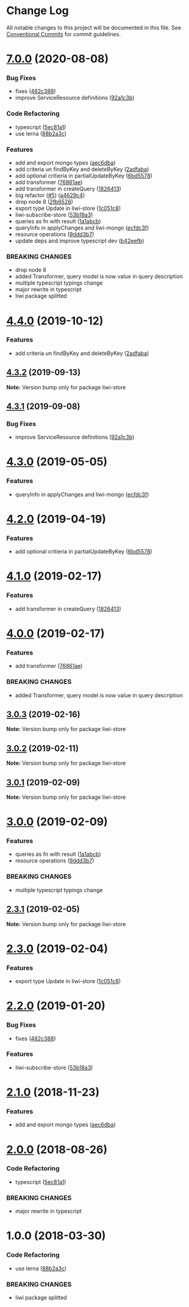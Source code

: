 # Change Log

All notable changes to this project will be documented in this file.
See [Conventional Commits](https://conventionalcommits.org) for commit guidelines.

# [7.0.0](https://github.com/liwijs/liwi/compare/v0.18.8...v7.0.0) (2020-08-08)


### Bug Fixes

* fixes ([482c388](https://github.com/liwijs/liwi/commit/482c388))
* improve ServiceResource definitions ([92a1c3b](https://github.com/liwijs/liwi/commit/92a1c3b))


### Code Refactoring

* typescript ([5ec81a1](https://github.com/liwijs/liwi/commit/5ec81a1))
* use lerna ([88b2a3c](https://github.com/liwijs/liwi/commit/88b2a3c))


### Features

* add and export mongo types ([aec6dba](https://github.com/liwijs/liwi/commit/aec6dba))
* add criteria un findByKey and deleteByKey ([2adfaba](https://github.com/liwijs/liwi/commit/2adfaba))
* add optional critieria in partialUpdateByKey ([6bd5578](https://github.com/liwijs/liwi/commit/6bd5578))
* add transformer ([76861ae](https://github.com/liwijs/liwi/commit/76861ae))
* add transformer in createQuery ([1826413](https://github.com/liwijs/liwi/commit/1826413))
* big refactor ([#5](https://github.com/liwijs/liwi/issues/5)) ([a4629c4](https://github.com/liwijs/liwi/commit/a4629c4))
* drop node 8 ([2fb6528](https://github.com/liwijs/liwi/commit/2fb6528))
* export type Update in liwi-store ([1c051c8](https://github.com/liwijs/liwi/commit/1c051c8))
* liwi-subscribe-store ([53b18a3](https://github.com/liwijs/liwi/commit/53b18a3))
* queries as fn with result ([1a1abcb](https://github.com/liwijs/liwi/commit/1a1abcb))
* queryInfo in applyChanges and liwi-mongo ([ecfdc3f](https://github.com/liwijs/liwi/commit/ecfdc3f))
* resource operations ([9ddd3b7](https://github.com/liwijs/liwi/commit/9ddd3b7))
* update deps and improve typescript dev ([b42eefb](https://github.com/liwijs/liwi/commit/b42eefb))


### BREAKING CHANGES

* drop node 8
* added Transformer, query model is now value in query description
* multiple typescript typings change
* major rewrite in typescript
* liwi package splitted





# [4.4.0](https://github.com/liwijs/liwi/compare/liwi-store@4.3.2...liwi-store@4.4.0) (2019-10-12)


### Features

* add criteria un findByKey and deleteByKey ([2adfaba](https://github.com/liwijs/liwi/commit/2adfaba))





## [4.3.2](https://github.com/liwijs/liwi/compare/liwi-store@4.3.1...liwi-store@4.3.2) (2019-09-13)

**Note:** Version bump only for package liwi-store





## [4.3.1](https://github.com/liwijs/liwi/compare/liwi-store@4.3.0...liwi-store@4.3.1) (2019-09-08)


### Bug Fixes

* improve ServiceResource definitions ([92a1c3b](https://github.com/liwijs/liwi/commit/92a1c3b))





# [4.3.0](https://github.com/liwijs/liwi/compare/liwi-store@4.2.0...liwi-store@4.3.0) (2019-05-05)


### Features

* queryInfo in applyChanges and liwi-mongo ([ecfdc3f](https://github.com/liwijs/liwi/commit/ecfdc3f))





# [4.2.0](https://github.com/liwijs/liwi/compare/liwi-store@4.1.0...liwi-store@4.2.0) (2019-04-19)


### Features

* add optional critieria in partialUpdateByKey ([6bd5578](https://github.com/liwijs/liwi/commit/6bd5578))





# [4.1.0](https://github.com/liwijs/liwi/compare/liwi-store@4.0.0...liwi-store@4.1.0) (2019-02-17)


### Features

* add transformer in createQuery ([1826413](https://github.com/liwijs/liwi/commit/1826413))





# [4.0.0](https://github.com/liwijs/liwi/compare/liwi-store@3.0.3...liwi-store@4.0.0) (2019-02-17)


### Features

* add transformer ([76861ae](https://github.com/liwijs/liwi/commit/76861ae))


### BREAKING CHANGES

* added Transformer, query model is now value in query description





## [3.0.3](https://github.com/liwijs/liwi/compare/liwi-store@3.0.2...liwi-store@3.0.3) (2019-02-16)

**Note:** Version bump only for package liwi-store





## [3.0.2](https://github.com/liwijs/liwi/compare/liwi-store@3.0.1...liwi-store@3.0.2) (2019-02-11)

**Note:** Version bump only for package liwi-store





## [3.0.1](https://github.com/liwijs/liwi/compare/liwi-store@3.0.0...liwi-store@3.0.1) (2019-02-09)

**Note:** Version bump only for package liwi-store





# [3.0.0](https://github.com/liwijs/liwi/compare/liwi-store@2.3.1...liwi-store@3.0.0) (2019-02-09)


### Features

* queries as fn with result ([1a1abcb](https://github.com/liwijs/liwi/commit/1a1abcb))
* resource operations ([9ddd3b7](https://github.com/liwijs/liwi/commit/9ddd3b7))


### BREAKING CHANGES

* multiple typescript typings change





## [2.3.1](https://github.com/liwijs/liwi/compare/liwi-store@2.3.0...liwi-store@2.3.1) (2019-02-05)

**Note:** Version bump only for package liwi-store





# [2.3.0](https://github.com/liwijs/liwi/compare/liwi-store@2.2.0...liwi-store@2.3.0) (2019-02-04)


### Features

* export type Update in liwi-store ([1c051c8](https://github.com/liwijs/liwi/commit/1c051c8))





# [2.2.0](https://github.com/liwijs/liwi/compare/liwi-store@2.1.0...liwi-store@2.2.0) (2019-01-20)


### Bug Fixes

* fixes ([482c388](https://github.com/liwijs/liwi/commit/482c388))


### Features

* liwi-subscribe-store ([53b18a3](https://github.com/liwijs/liwi/commit/53b18a3))





# [2.1.0](https://github.com/liwijs/liwi/compare/liwi-store@2.0.0...liwi-store@2.1.0) (2018-11-23)


### Features

* add and export mongo types ([aec6dba](https://github.com/liwijs/liwi/commit/aec6dba))





<a name="2.0.0"></a>
# [2.0.0](https://github.com/liwijs/liwi/compare/liwi-store@1.0.0...liwi-store@2.0.0) (2018-08-26)


### Code Refactoring

* typescript ([5ec81a1](https://github.com/liwijs/liwi/commit/5ec81a1))


### BREAKING CHANGES

* major rewrite in typescript





<a name="1.0.0"></a>
# 1.0.0 (2018-03-30)


### Code Refactoring

* use lerna ([88b2a3c](https://github.com/liwijs/liwi/commit/88b2a3c))


### BREAKING CHANGES

* liwi package splitted
